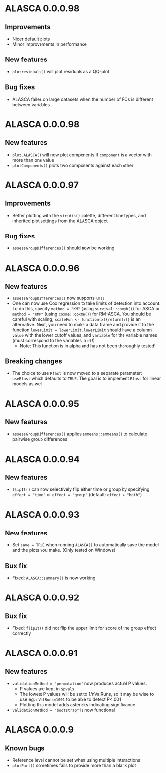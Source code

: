 # ALASCA 0.0.0.98

## Improvements

* Nicer default plots
* Minor improvements in performance

## New features

* `plotresiduals()` will plot residuals as a QQ-plot

## Bug fixes

* ALASCA failes on large datasets when the number of PCs is different between variables

# ALASCA 0.0.0.98

## New features

* `plot.ALASCA()` will now plot components if `component` is a vector with more than one value
* `plotComponents()` plots two components against each other

# ALASCA 0.0.0.97

## Improvements

* Better plotting with the `viridis()` palette, different line types, and inherited plot settings from the ALASCA object

## Bug fixes

* `assessGroupDifferences()` should now be working

# ALASCA 0.0.0.96

## New features

* `assessGroupDifferences()` now supports `lm()`
* One can now use Cox regression to take limits of detection into account. To do this, specify `method = "KM"` (using `survival::coxph()`) for ASCA or `method = "KMM"` (using `coxme::coxme()`) for RM-ASCA. You should be careful with scaling; `scaleFun <- function(x){return(x)}` is an alternative. Next, you need to make a data frame and provide it to the function `lowerLimit = lowerLimit`. `lowerLimit` should have a column `value` with the lower cutoff values, and `variable` for the variable names (must correspond to the variables in `df`!)
  * Note: This function is in alpha and has not been thoroughly tested!

## Breaking changes

* The choice to use `Rfast` is now moved to a separate parameter: `useRfast` which defaults to `TRUE`. The goal is to implement `Rfast` for linear models as well.

# ALASCA 0.0.0.95

## New features

* `assessGroupDifferences()` applies `emmeans::emmeans()` to calculate pairwise group differences

# ALASCA 0.0.0.94

## New features

* `flipIt()` can now selectively flip either time or group by specifying `effect = "time"` or `effect = "group"` (default: `effect = "both"`)

# ALASCA 0.0.0.93

## New features

* Set `save = TRUE` when running `ALASCA()` to automatically save the model and the plots you make. (Only tested on Windows)

## Bux fix

* Fixed: `ALASCA::summary()` is now working

# ALASCA 0.0.0.92

## Bux fix

* Fixed: `flipIt()` did not flip the upper limit for score of the group effect correctly

# ALASCA 0.0.0.91

## New features

* `validationMethod = "permutation"` now produces actual P values.
  * P values are kept in `$pvals`
  * The lowest P values will be set to 1/nValRuns, so it may be wise to use eg. `nValRuns=1001` to be able to detect P<.001
  * Plotting this model adds asterisks indicating significance
* `validationMethod = "bootstrap"` is now functional

# ALASCA 0.0.0.9

## Known bugs

* Reference level cannot be set when using multiple interactions
* `plotPart()` sometimes fails to provide more than a blank plot
